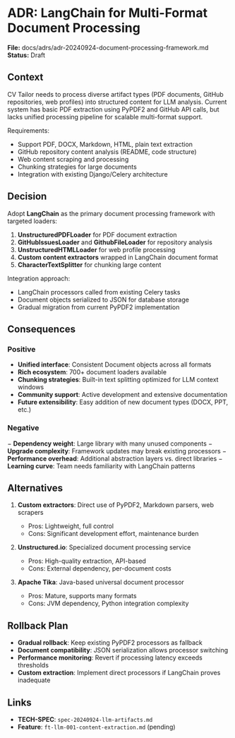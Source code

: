 # ADR: LangChain for Multi-Format Document Processing

**File:** docs/adrs/adr-20240924-document-processing-framework.md
**Status:** Draft

## Context

CV Tailor needs to process diverse artifact types (PDF documents, GitHub repositories, web profiles) into structured content for LLM analysis. Current system has basic PDF extraction using PyPDF2 and GitHub API calls, but lacks unified processing pipeline for scalable multi-format support.

Requirements:
- Support PDF, DOCX, Markdown, HTML, plain text extraction
- GitHub repository content analysis (README, code structure)
- Web content scraping and processing
- Chunking strategies for large documents
- Integration with existing Django/Celery architecture

## Decision

Adopt **LangChain** as the primary document processing framework with targeted loaders:

1. **UnstructuredPDFLoader** for PDF document extraction
2. **GitHubIssuesLoader** and **GithubFileLoader** for repository analysis
3. **UnstructuredHTMLLoader** for web profile processing
4. **Custom content extractors** wrapped in LangChain document format
5. **CharacterTextSplitter** for chunking large content

Integration approach:
- LangChain processors called from existing Celery tasks
- Document objects serialized to JSON for database storage
- Gradual migration from current PyPDF2 implementation

## Consequences

### Positive
+ **Unified interface**: Consistent Document objects across all formats
+ **Rich ecosystem**: 700+ document loaders available
+ **Chunking strategies**: Built-in text splitting optimized for LLM context windows
+ **Community support**: Active development and extensive documentation
+ **Future extensibility**: Easy addition of new document types (DOCX, PPT, etc.)

### Negative
− **Dependency weight**: Large library with many unused components
− **Upgrade complexity**: Framework updates may break existing processors
− **Performance overhead**: Additional abstraction layers vs. direct libraries
− **Learning curve**: Team needs familiarity with LangChain patterns

## Alternatives

1. **Custom extractors**: Direct use of PyPDF2, Markdown parsers, web scrapers
   - Pros: Lightweight, full control
   - Cons: Significant development effort, maintenance burden

2. **Unstructured.io**: Specialized document processing service
   - Pros: High-quality extraction, API-based
   - Cons: External dependency, per-document costs

3. **Apache Tika**: Java-based universal document processor
   - Pros: Mature, supports many formats
   - Cons: JVM dependency, Python integration complexity

## Rollback Plan

- **Gradual rollback**: Keep existing PyPDF2 processors as fallback
- **Document compatibility**: JSON serialization allows processor switching
- **Performance monitoring**: Revert if processing latency exceeds thresholds
- **Custom extraction**: Implement direct processors if LangChain proves inadequate

## Links

- **TECH-SPEC**: `spec-20240924-llm-artifacts.md`
- **Feature**: `ft-llm-001-content-extraction.md` (pending)